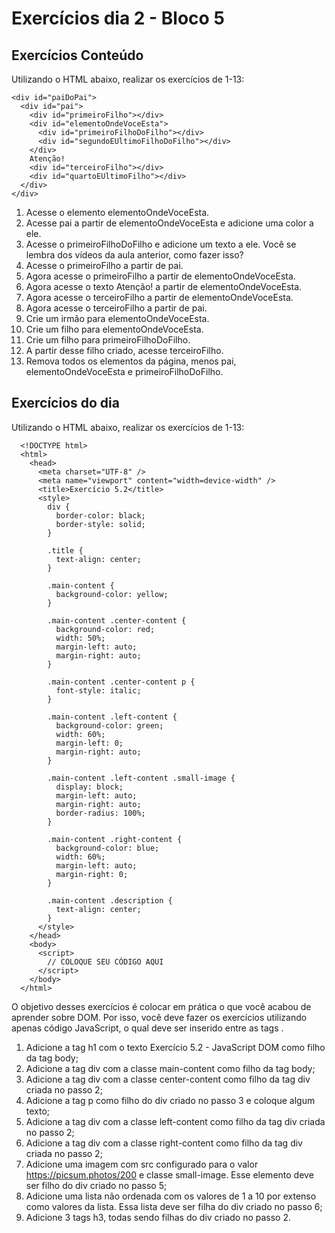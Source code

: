 # Exercícios dia 2 - Bloco 5

## Exercícios Conteúdo

Utilizando o HTML abaixo, realizar os exercícios de 1-13:

    <div id="paiDoPai">
      <div id="pai">
        <div id="primeiroFilho"></div>
        <div id="elementoOndeVoceEsta">
          <div id="primeiroFilhoDoFilho"></div>
          <div id="segundoEUltimoFilhoDoFilho"></div>
        </div>
        Atenção!
        <div id="terceiroFilho"></div>
        <div id="quartoEUltimoFilho"></div>
      </div>
    </div>

1. Acesse o elemento elementoOndeVoceEsta.
2. Acesse pai a partir de elementoOndeVoceEsta e adicione uma color a ele.
3. Acesse o primeiroFilhoDoFilho e adicione um texto a ele. Você se lembra dos vídeos da aula anterior, como fazer isso?
4. Acesse o primeiroFilho a partir de pai.
5. Agora acesse o primeiroFilho a partir de elementoOndeVoceEsta.
6. Agora acesse o texto Atenção! a partir de elementoOndeVoceEsta.
7. Agora acesse o terceiroFilho a partir de elementoOndeVoceEsta.
8. Agora acesse o terceiroFilho a partir de pai.
9. Crie um irmão para elementoOndeVoceEsta.
10. Crie um filho para elementoOndeVoceEsta.
11. Crie um filho para primeiroFilhoDoFilho.
12. A partir desse filho criado, acesse terceiroFilho.
13. Remova todos os elementos da página, menos pai, elementoOndeVoceEsta e primeiroFilhoDoFilho.

## Exercícios do dia

Utilizando o HTML abaixo, realizar os exercícios de 1-13:

      <!DOCTYPE html>
      <html>
        <head>
          <meta charset="UTF-8" />
          <meta name="viewport" content="width=device-width" />
          <title>Exercício 5.2</title>
          <style>
            div {
              border-color: black;
              border-style: solid;
            }

            .title {
              text-align: center;
            }

            .main-content {
              background-color: yellow;
            }

            .main-content .center-content {
              background-color: red;
              width: 50%;
              margin-left: auto;
              margin-right: auto;
            }

            .main-content .center-content p {
              font-style: italic;
            }

            .main-content .left-content {
              background-color: green;
              width: 60%;
              margin-left: 0;
              margin-right: auto;
            }

            .main-content .left-content .small-image {
              display: block;
              margin-left: auto;
              margin-right: auto;
              border-radius: 100%;
            }

            .main-content .right-content {
              background-color: blue;
              width: 60%;
              margin-left: auto;
              margin-right: 0;
            }

            .main-content .description {
              text-align: center;
            }
          </style>
        </head>
        <body>
          <script>
            // COLOQUE SEU CÓDIGO AQUI
          </script>
        </body>
      </html>

O objetivo desses exercícios é colocar em prática o que você acabou de aprender sobre DOM. Por isso, você deve fazer os exercícios utilizando apenas código JavaScript, o qual deve ser inserido entre as tags <script> e </script>.

1. Adicione a tag h1 com o texto Exercício 5.2 - JavaScript DOM como filho da tag body;
2. Adicione a tag div com a classe main-content como filho da tag body;
3. Adicione a tag div com a classe center-content como filho da tag div criada no passo 2;
4. Adicione a tag p como filho do div criado no passo 3 e coloque algum texto;
5. Adicione a tag div com a classe left-content como filho da tag div criada no passo 2;
6. Adicione a tag div com a classe right-content como filho da tag div criada no passo 2;
7. Adicione uma imagem com src configurado para o valor https://picsum.photos/200 e classe small-image. Esse elemento deve ser filho do div criado no passo 5;
8. Adicione uma lista não ordenada com os valores de 1 a 10 por extenso como valores da lista. Essa lista deve ser filha do div criado no passo 6;
9. Adicione 3 tags h3, todas sendo filhas do div criado no passo 2.
